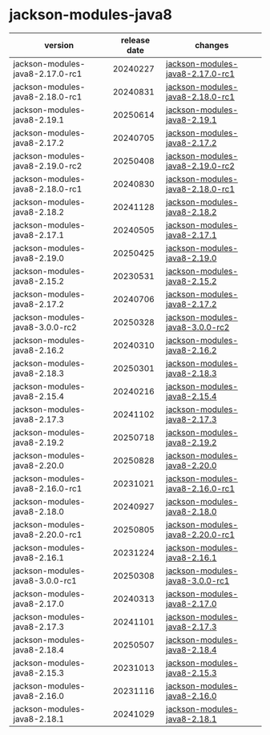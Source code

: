# jackson-modules-java8	


|version|release date|changes|
|---|---|---|
|jackson-modules-java8-2.17.0-rc1|20240227|[jackson-modules-java8-2.17.0-rc1](./jackson-modules-java8-2.17.0-rc1-20240227.md)|
|jackson-modules-java8-2.18.0-rc1|20240831|[jackson-modules-java8-2.18.0-rc1](./jackson-modules-java8-2.18.0-rc1-20240831.md)|
|jackson-modules-java8-2.19.1|20250614|[jackson-modules-java8-2.19.1](./jackson-modules-java8-2.19.1-20250614.md)|
|jackson-modules-java8-2.17.2|20240705|[jackson-modules-java8-2.17.2](./jackson-modules-java8-2.17.2-20240705.md)|
|jackson-modules-java8-2.19.0-rc2|20250408|[jackson-modules-java8-2.19.0-rc2](./jackson-modules-java8-2.19.0-rc2-20250408.md)|
|jackson-modules-java8-2.18.0-rc1|20240830|[jackson-modules-java8-2.18.0-rc1](./jackson-modules-java8-2.18.0-rc1-20240830.md)|
|jackson-modules-java8-2.18.2|20241128|[jackson-modules-java8-2.18.2](./jackson-modules-java8-2.18.2-20241128.md)|
|jackson-modules-java8-2.17.1|20240505|[jackson-modules-java8-2.17.1](./jackson-modules-java8-2.17.1-20240505.md)|
|jackson-modules-java8-2.19.0|20250425|[jackson-modules-java8-2.19.0](./jackson-modules-java8-2.19.0-20250425.md)|
|jackson-modules-java8-2.15.2|20230531|[jackson-modules-java8-2.15.2](./jackson-modules-java8-2.15.2-20230531.md)|
|jackson-modules-java8-2.17.2|20240706|[jackson-modules-java8-2.17.2](./jackson-modules-java8-2.17.2-20240706.md)|
|jackson-modules-java8-3.0.0-rc2|20250328|[jackson-modules-java8-3.0.0-rc2](./jackson-modules-java8-3.0.0-rc2-20250328.md)|
|jackson-modules-java8-2.16.2|20240310|[jackson-modules-java8-2.16.2](./jackson-modules-java8-2.16.2-20240310.md)|
|jackson-modules-java8-2.18.3|20250301|[jackson-modules-java8-2.18.3](./jackson-modules-java8-2.18.3-20250301.md)|
|jackson-modules-java8-2.15.4|20240216|[jackson-modules-java8-2.15.4](./jackson-modules-java8-2.15.4-20240216.md)|
|jackson-modules-java8-2.17.3|20241102|[jackson-modules-java8-2.17.3](./jackson-modules-java8-2.17.3-20241102.md)|
|jackson-modules-java8-2.19.2|20250718|[jackson-modules-java8-2.19.2](./jackson-modules-java8-2.19.2-20250718.md)|
|jackson-modules-java8-2.20.0|20250828|[jackson-modules-java8-2.20.0](./jackson-modules-java8-2.20.0-20250828.md)|
|jackson-modules-java8-2.16.0-rc1|20231021|[jackson-modules-java8-2.16.0-rc1](./jackson-modules-java8-2.16.0-rc1-20231021.md)|
|jackson-modules-java8-2.18.0|20240927|[jackson-modules-java8-2.18.0](./jackson-modules-java8-2.18.0-20240927.md)|
|jackson-modules-java8-2.20.0-rc1|20250805|[jackson-modules-java8-2.20.0-rc1](./jackson-modules-java8-2.20.0-rc1-20250805.md)|
|jackson-modules-java8-2.16.1|20231224|[jackson-modules-java8-2.16.1](./jackson-modules-java8-2.16.1-20231224.md)|
|jackson-modules-java8-3.0.0-rc1|20250308|[jackson-modules-java8-3.0.0-rc1](./jackson-modules-java8-3.0.0-rc1-20250308.md)|
|jackson-modules-java8-2.17.0|20240313|[jackson-modules-java8-2.17.0](./jackson-modules-java8-2.17.0-20240313.md)|
|jackson-modules-java8-2.17.3|20241101|[jackson-modules-java8-2.17.3](./jackson-modules-java8-2.17.3-20241101.md)|
|jackson-modules-java8-2.18.4|20250507|[jackson-modules-java8-2.18.4](./jackson-modules-java8-2.18.4-20250507.md)|
|jackson-modules-java8-2.15.3|20231013|[jackson-modules-java8-2.15.3](./jackson-modules-java8-2.15.3-20231013.md)|
|jackson-modules-java8-2.16.0|20231116|[jackson-modules-java8-2.16.0](./jackson-modules-java8-2.16.0-20231116.md)|
|jackson-modules-java8-2.18.1|20241029|[jackson-modules-java8-2.18.1](./jackson-modules-java8-2.18.1-20241029.md)|
